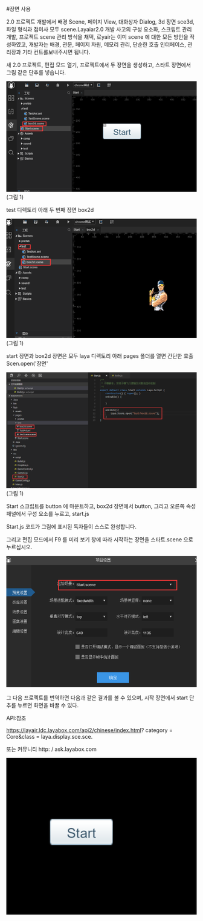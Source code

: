 #장면 사용

2.0 프로젝트 개발에서 배경 Scene, 페이지 View, 대화상자 Dialog, 3d 장면 sce3d, 파일 형식과 접미사 모두 scene.Layaiar2.0 개발 사고의 구성 요소화, 스크립트 관리 개발, 프로젝트 scene 관리 방식을 채택, 로yair는 이미 scene 에 대한 모든 방안을 작성하였고, 개발자는 배경, 관문, 페이지 자원, 메모리 관리, 단순한 호출 인터페이스, 관리장과 기타 컨트롤보내주시면 됩니다.



새 2.0 프로젝트, 편집 모드 열기, 프로젝트에서 두 장면을 생성하고, 스타트 장면에서 그림 같은 단추를 넣습니다.



![1](img\1.png)(그림 1)



test 디렉토리 아래 두 번째 장면 box2d

![1](img\2.png)(그림 1)

start 장면과 box2d 장면은 모두 laya 디렉토리 아래 pages 폴더를 열면 간단한 호출 Scen.open('장면'

![1](img\3.png)(그림 1)

Start 스크립트를 button 에 마운트하고, box2d 장면에서 button, 그리고 오른쪽 속성 패널에서 구성 요소를 누르고, start.js

Start.js 코드가 그림에 표시된 독자들이 스스로 완성합니다.

그리고 편집 모드에서 F9 를 미리 보기 창에 따라 시작하는 장면을 스타트.scene 으로 누르십시오.

![1](img\4.png)



그 다음 프로젝트를 번역하면 다음과 같은 결과를 볼 수 있으며, 시작 장면에서 start 단추를 누르면 화면을 바꿀 수 있다.

API:참조

https://layair.ldc.layabox.com/api2/chinese/index.html? category = Core&class = laya.display.sce.sce.

또는 커뮤니티 http: / ask.layabox.com

![1](img\ide.gif)